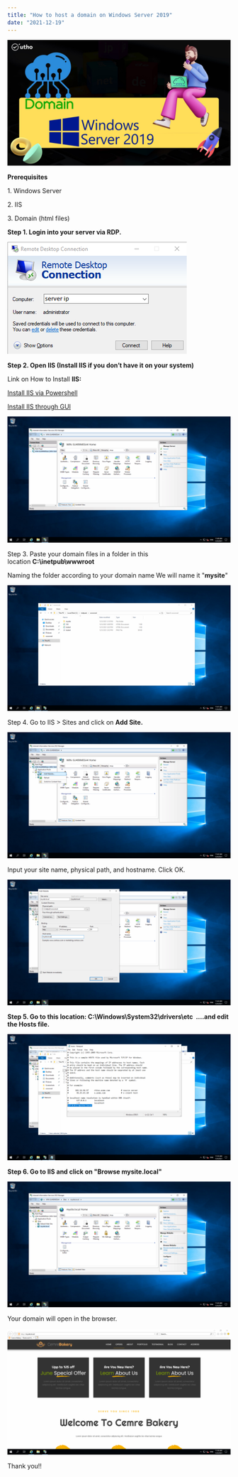 ```yaml
---
title: "How to host a domain on Windows Server 2019"
date: "2021-12-19"
---
```


![](images/How-to-host-a-domain-on-Windows-Server-2019_utho.jpg)

**Prerequisites**

1. Windows Server

2\. IIS

3\. Domain (html files)

**Step 1. Login into your server via RDP.**

![](images/Screenshot_1-11.png)

**Step 2. Open IIS (Install IIS if you don’t have it on your system)**

Link on How to Install **IIS:**

[Install IIS via Powershell](https://utho.com/docs/tutorial/how-to-install-iis-via-powershell-in-windows-server/)

[Install IIS through GUI](https://utho.com/docs/tutorial/installation-and-configuration-of-iis-web-server-on-windows-server/)

![](images/Screenshot_1_-1024x576.png)

Step 3. Paste your domain files in a folder in this location **C:\\inetpub\\wwwroot**

Naming the folder according to your domain name We will name it "**mysite**"

![](images/Screenshot_2_-1024x576.png)

Step 4. Go to IIS > Sites and click on **Add Site.**

![](images/Screenshot_3_-1024x576.png)

Input your site name, physical path, and hostname. Click OK.

![](images/Screenshot_4_-1024x576.png)

**Step 5. Go to this location: C:\\Windows\\System32\\drivers\\etc  ....and edit the Hosts file.**

![](images/Screenshot_6_-1024x576.png)

**Step 6. Go to IIS and click on "Browse mysite.local"**

![](images/Screenshot_5_-1024x576.png)

Your domain will open in the browser.

![](images/Screenshot_7_-1024x576.png)

Thank you!!
